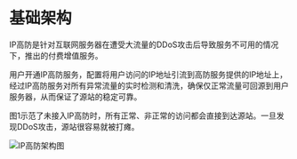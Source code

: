# 基础架构

IP高防是针对互联网服务器在遭受大流量的DDoS攻击后导致服务不可用的情况下，推出的付费增值服务。

用户开通IP高防服务，配置将用户访问的IP地址引流到高防服务提供的IP地址上，经过IP高防服务对所有异常流量的实时检测和清洗，确保仅正常流量可回源到用户服务器，从而保证了源站的稳定可靠。

图1示范了未接入IP高防时，所有正常、非正常的访问都会直接到达源站。一旦发现DDoS攻击，源站很容易就被打瘫。

![IP高防架构图](https://github.com/jdcloudcom/cn/blob/edit/image/Advanced%20Anti-DDoS/ipant%20001.png)
